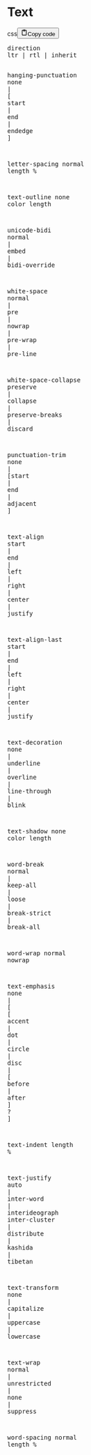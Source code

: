 <h1>Text</h1>
<div class="code_element"><div class="lang_line"><text>css</text><button class="copy_code_button" onclick="CopyCode(this)"><svg style="width: 1.2em;height: 1.2em;" aria-hidden="true" xmlns="http://www.w3.org/2000/svg" fill="none" viewBox="0 0 24 24"><path stroke="currentColor" stroke-linecap="round" stroke-linejoin="round" stroke-width="2" d="M15 4h3a1 1 0 0 1 1 1v15a1 1 0 0 1-1 1H6a1 1 0 0 1-1-1V5a1 1 0 0 1 1-1h3m0 3h6m-5-4v4h4V3h-4Z"/></svg><text>Copy code</text></button></div><div class="code"><div class="highlight"><pre><span></span><span class="nt">direction</span>
<span class="nt">ltr</span><span class="w"> </span><span class="o">|</span><span class="w"> </span><span class="nt">rtl</span><span class="w"> </span><span class="o">|</span><span class="w"> </span><span class="nt">inherit</span>

<span class="nt">hanging-punctuation</span>
<span class="nt">none</span><span class="w"> </span><span class="o">|</span><span class="w"> </span><span class="o">[</span><span class="w"> </span><span class="nt">start</span><span class="w"> </span><span class="o">|</span><span class="w"> </span><span class="nt">end</span><span class="w"> </span><span class="o">|</span><span class="w"> </span><span class="nt">endedge</span><span class="w"> </span><span class="o">]</span>

<span class="nt">letter-spacing</span>
<span class="nt">normal</span>
<span class="nt">length</span>
<span class="o">%</span>

<span class="nt">text-outline</span>
<span class="nt">none</span>
<span class="nt">color</span>
<span class="nt">length</span>

<span class="nt">unicode-bidi</span>
<span class="nt">normal</span><span class="w"> </span><span class="o">|</span><span class="w"> </span><span class="nt">embed</span><span class="w"> </span><span class="o">|</span><span class="w"> </span><span class="nt">bidi-override</span>

<span class="nt">white-space</span>
<span class="nt">normal</span><span class="w"> </span><span class="o">|</span><span class="w"> </span><span class="nt">pre</span><span class="w"> </span><span class="o">|</span><span class="w"> </span><span class="nt">nowrap</span><span class="w"> </span><span class="o">|</span><span class="w"> </span><span class="nt">pre-wrap</span><span class="w"> </span><span class="o">|</span><span class="w"> </span><span class="nt">pre-line</span>

<span class="nt">white-space-collapse</span>
<span class="nt">preserve</span><span class="w"> </span><span class="o">|</span><span class="w"> </span><span class="nt">collapse</span><span class="w"> </span><span class="o">|</span><span class="w"> </span><span class="nt">preserve-breaks</span><span class="w"> </span><span class="o">|</span><span class="w"> </span><span class="nt">discard</span>

<span class="nt">punctuation-trim</span>
<span class="nt">none</span><span class="w"> </span><span class="o">|</span><span class="w"> </span><span class="o">[</span><span class="nt">start</span><span class="w"> </span><span class="o">|</span><span class="w"> </span><span class="nt">end</span><span class="w"> </span><span class="o">|</span><span class="w"> </span><span class="nt">adjacent</span><span class="w"> </span><span class="o">]</span>

<span class="nt">text-align</span>
<span class="nt">start</span><span class="w"> </span><span class="o">|</span><span class="w"> </span><span class="nt">end</span><span class="w"> </span><span class="o">|</span><span class="w"> </span><span class="nt">left</span><span class="w"> </span><span class="o">|</span><span class="w"> </span><span class="nt">right</span><span class="w"> </span><span class="o">|</span><span class="w"> </span><span class="nt">center</span><span class="w"> </span><span class="o">|</span><span class="w"> </span><span class="nt">justify</span>

<span class="nt">text-align-last</span>
<span class="nt">start</span><span class="w"> </span><span class="o">|</span><span class="w"> </span><span class="nt">end</span><span class="w"> </span><span class="o">|</span><span class="w"> </span><span class="nt">left</span><span class="w"> </span><span class="o">|</span><span class="w"> </span><span class="nt">right</span><span class="w"> </span><span class="o">|</span><span class="w"> </span><span class="nt">center</span><span class="w"> </span><span class="o">|</span><span class="w"> </span><span class="nt">justify</span>

<span class="nt">text-decoration</span>
<span class="nt">none</span><span class="w"> </span><span class="o">|</span><span class="w"> </span><span class="nt">underline</span><span class="w"> </span><span class="o">|</span><span class="w"> </span><span class="nt">overline</span><span class="w"> </span><span class="o">|</span><span class="w"> </span><span class="nt">line-through</span><span class="w"> </span><span class="o">|</span><span class="w"> </span><span class="nt">blink</span>

<span class="nt">text-shadow</span>
<span class="nt">none</span>
<span class="nt">color</span>
<span class="nt">length</span>

<span class="nt">word-break</span>
<span class="nt">normal</span><span class="w"> </span><span class="o">|</span><span class="w"> </span><span class="nt">keep-all</span><span class="w"> </span><span class="o">|</span><span class="w"> </span><span class="nt">loose</span><span class="w"> </span><span class="o">|</span><span class="w"> </span><span class="nt">break-strict</span><span class="w"> </span><span class="o">|</span><span class="w"> </span><span class="nt">break-all</span>

<span class="nt">word-wrap</span>
<span class="nt">normal</span>
<span class="nt">nowrap</span>

<span class="nt">text-emphasis</span>
<span class="nt">none</span><span class="w"> </span><span class="o">|</span><span class="w"> </span><span class="o">[</span><span class="w"> </span><span class="o">[</span><span class="w"> </span><span class="nt">accent</span><span class="w"> </span><span class="o">|</span><span class="w"> </span><span class="nt">dot</span><span class="w"> </span><span class="o">|</span><span class="w"> </span><span class="nt">circle</span><span class="w"> </span><span class="o">|</span><span class="w"> </span><span class="nt">disc</span><span class="w"> </span><span class="o">|</span><span class="w"> </span><span class="o">[</span><span class="w"> </span><span class="nt">before</span><span class="w"> </span><span class="o">|</span><span class="w"> </span><span class="nt">after</span><span class="w"> </span><span class="o">]</span><span class="w"> </span><span class="o">?</span><span class="w"> </span><span class="o">]</span>

<span class="nt">text-indent</span>
<span class="nt">length</span>
<span class="o">%</span>

<span class="nt">text-justify</span>
<span class="nt">auto</span><span class="w"> </span><span class="o">|</span><span class="w"> </span><span class="nt">inter-word</span><span class="w"> </span><span class="o">|</span><span class="w"> </span><span class="nt">interideograph</span>
<span class="nt">inter-cluster</span><span class="w"> </span><span class="o">|</span><span class="w"> </span><span class="nt">distribute</span><span class="w"> </span><span class="o">|</span><span class="w"> </span><span class="nt">kashida</span><span class="w"> </span><span class="o">|</span><span class="w"> </span><span class="nt">tibetan</span>

<span class="nt">text-transform</span>
<span class="nt">none</span><span class="w"> </span><span class="o">|</span><span class="w"> </span><span class="nt">capitalize</span><span class="w"> </span><span class="o">|</span><span class="w"> </span><span class="nt">uppercase</span><span class="w"> </span><span class="o">|</span><span class="w"> </span><span class="nt">lowercase</span>

<span class="nt">text-wrap</span>
<span class="nt">normal</span><span class="w"> </span><span class="o">|</span><span class="w"> </span><span class="nt">unrestricted</span><span class="w"> </span><span class="o">|</span><span class="w"> </span><span class="nt">none</span><span class="w"> </span><span class="o">|</span><span class="w"> </span><span class="nt">suppress</span>

<span class="nt">word-spacing</span>
<span class="nt">normal</span>
<span class="nt">length</span>
<span class="o">%</span>
</pre></div></div></div>